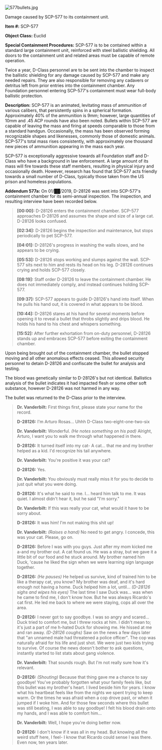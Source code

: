 ![577bullets.jpg](http://scp-wiki.wdfiles.com/local--files/scp-577/577bullets.jpg)

Damage caused by SCP-577 to its containment unit.

**Item #:** SCP-577

**Object Class:** Euclid

**Special Containment Procedures:** SCP-577 is to be contained within a standard large containment unit, reinforced with steel ballistic shielding. All doors to the containment unit and related areas must be capable of remote operation.

Twice a year, D-Class personnel are to be sent into the chamber to inspect the ballistic shielding for any damage caused by SCP-577 and make any needed repairs. They are also responsible for removing any cadavers or detritus left from prior entries into the containment chamber. Any Foundation personnel entering SCP-577's containment must wear full-body ballistic protection.

**Description:** SCP-577 is an animated, levitating mass of ammunition of various calibers, that persistently spins in a spherical formation. Approximately 40% of the ammunition is 9mm; however, large quantities of 10mm and .45 ACP rounds have also been noted. Bullets within SCP-577 are capable of leaving the mass and firing at speeds comparable to those from a standard handgun. Occasionally, the mass has been observed forming recognizable shapes and likenesses, commonly those of domestic animals. SCP-577's total mass rises consistently, with approximately one thousand new pieces of ammunition appearing in the mass each year.

SCP-577 is exceptionally aggressive towards all Foundation staff and D-Class who have a background in law enforcement. A large amount of its mass will fire towards these staff members, resulting in physical injury and occasionally death. However, research has found that SCP-577 acts friendly towards a small number of D-Class, typically those taken from the US prison and homeless populations.

**Addendum 577a:** On 01/██/2019, D-28126 was sent into SCP-577's containment chamber for its semi-annual inspection. The inspection, and resulting interview have been recorded below.

> **\[00:00\]:** D-28126 enters the containment chamber. SCP-577 approaches D-28126 and assumes the shape and size of a large cat. D-28126 looks confused.
> 
> **\[02:34\]:** D-28126 begins the inspection and maintenance, but stops periodically to pet SCP-577.
> 
> **\[04:01\]:** D-28126's progress in washing the walls slows, and he appears to be crying.
> 
> **\[05:53\]:** D-28126 stops working and slumps against the wall. SCP-577 sits next to him and rests its head on his leg. D-28126 continues crying and holds SCP-577 closely.
> 
> **\[08:19\]:** Staff order D-28126 to leave the containment chamber. He does not immediately comply, and instead continues holding SCP-577.
> 
> **\[09:37\]:** SCP-577 appears to guide D-28126's hand into itself. When he pulls his hand out, it is covered in what appears to be blood.
> 
> **\[10:44\]:** D-28126 stares at his hand for several moments before opening it to reveal a bullet that throbs slightly and drips blood. He holds his hand to his chest and whispers something.
> 
> **\[15:52\]:** After further exhortation from on-duty personnel, D-28126 stands up and embraces SCP-577 before exiting the containment chamber.

Upon being brought out of the containment chamber, the bullet stopped moving and all other anomalous effects ceased. This allowed security personnel to detain D-28126 and confiscate the bullet for analysis and testing.

The blood was genetically similar to D-28126's but not identical. Ballistics analysis of the bullet indicates it had impacted flesh or some other soft substance, however D-28126 was not harmed in any way.

The bullet was returned to the D-Class prior to the interview.

> **Dr. Vanderbilt:** First things first, please state your name for the record.
> 
> **D-28126:** I'm Arturo Rosas… Uhhh D-Class two-eight-one-two-six
> 
> **Dr. Vanderbilt:** Wonderful. _(He notes something on his pad)_ Alright, Arturo, I want you to walk me through what happened in there.
> 
> **D-28126:** It turned itself into my cat- A cat… that me and my brother helped as a kid. I'd recognize his tail anywhere.
> 
> **Dr. Vanderbilt:** You're positive it was your cat?
> 
> **D-28126:** Yes.
> 
> **Dr. Vanderbilt:** You obviously must really miss it for you to decide to just quit what you were doing.
> 
> **D-28126:** It's what he said to me. I… heard him talk to me. It was quiet. I almost didn't hear it, but he said "I'm sorry."
> 
> **Dr. Vanderbilt:** If this was really your cat, what would it have to be sorry about.
> 
> **D-28126:** It was him! I'm not making this shit up!
> 
> **Dr. Vanderbilt:** _(Raises a hand)_ No need to get angry. I concede, this was your cat. Please, go on.
> 
> **D-28126:** Before I was with you guys. Just after my mom kicked me a-and my brother out. A cat found us. He was a stray, but we gave it a little bit of our food and he stuck around. My brother named him Duck, 'cause he liked the sign when we were learning sign language together.
> 
> **D-28126:** _(He pauses)_ He helped us survive, kind of trained him to be like a therapy cat, you know? My brother was deaf, and it's hard enough not having a home. Duck helped him a lot, until… _(D-28126 sighs and wipes his eyes)_ The last time I saw Duck was… was when he came to find me, I don't know how. But he was always Ricardo's cat first. He led me back to where we were staying, cops all over the area.
> 
> **D-28126:** I never got to say goodbye. I was so angry and scared… Duck tried to comfort me, but I threw rocks at him. I didn't mean to; it's just a part of me h-hated Duck for showing me. He hissed at me and ran away. _(D-28126 coughs)_ Saw on the news a few days later that "an unnamed male had threatened a police officer". The cop was naturally afraid for his life and just shot. We were just two kids trying to survive. Of course the news doesn't bother to ask questions, instantly started to list stats about gang violence.
> 
> **Dr. Vanderbilt:** That sounds rough. But I'm not really sure how it's relevant.
> 
> **D-28126:** _(Shouting)_ Because that thing gave me a chance to say goodbye! You've probably forgotten what your family feels like, but this bullet was my brother's heart. I lived beside him for years. I know what his heartbeat feels like from the nights we spent trying to keep warm. Or the times he was afraid when a cop drove past, or when it jumped if I woke him. And for those few seconds where this bullet was still beating, I was able to say goodbye! I felt his blood drain onto my hands, and I was able to comfort him…
> 
> **Dr. Vanderbilt:** Well, I hope you're doing better now.
> 
> **D-28126:** I don't know if it was all in my head. But knowing all the weird stuff here, I feel- I know that Ricardo could sense I was there. Even now, ten years later.